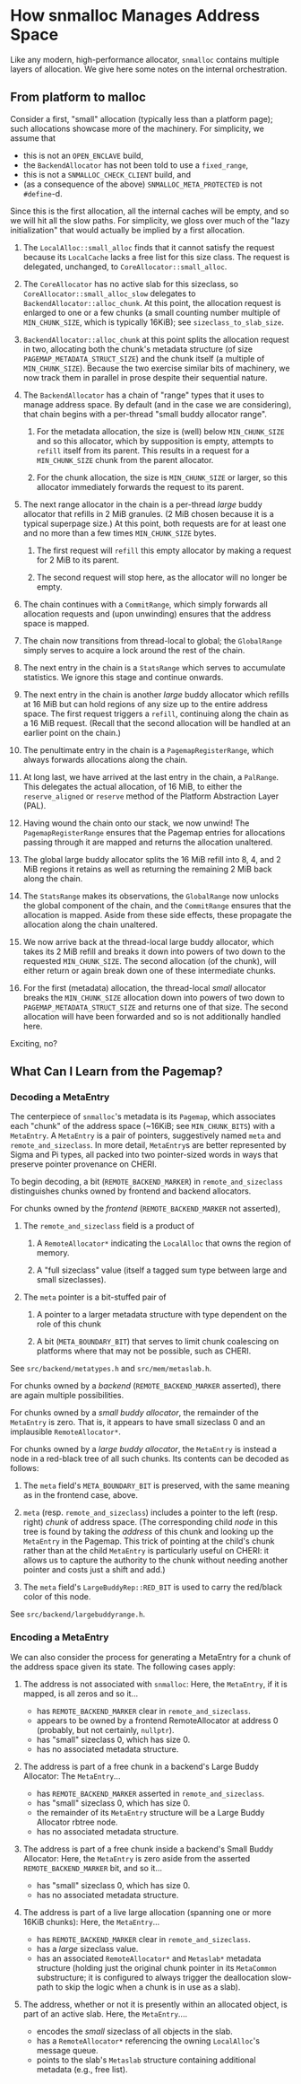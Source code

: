 # How snmalloc Manages Address Space

Like any modern, high-performance allocator, `snmalloc` contains multiple layers of allocation.
We give here some notes on the internal orchestration.

## From platform to malloc

Consider a first, "small" allocation (typically less than a platform page); such allocations showcase more of the machinery.
For simplicity, we assume that

- this is not an `OPEN_ENCLAVE` build,
- the `BackendAllocator` has not been told to use a `fixed_range`,
- this is not a `SNMALLOC_CHECK_CLIENT` build, and
- (as a consequence of the above) `SNMALLOC_META_PROTECTED` is not `#define`-d.

Since this is the first allocation, all the internal caches will be empty, and so we will hit all the slow paths.
For simplicity, we gloss over much of the "lazy initialization" that would actually be implied by a first allocation.

1. The `LocalAlloc::small_alloc` finds that it cannot satisfy the request because its `LocalCache` lacks a free list for this size class.
   The request is delegated, unchanged, to `CoreAllocator::small_alloc`.

2. The `CoreAllocator` has no active slab for this sizeclass, so `CoreAllocator::small_alloc_slow` delegates to `BackendAllocator::alloc_chunk`.
   At this point, the allocation request is enlarged to one or a few chunks (a small counting number multiple of `MIN_CHUNK_SIZE`, which is typically 16KiB); see `sizeclass_to_slab_size`.

3. `BackendAllocator::alloc_chunk` at this point splits the allocation request in two, allocating both the chunk's metadata structure (of size `PAGEMAP_METADATA_STRUCT_SIZE`) and the chunk itself (a multiple of `MIN_CHUNK_SIZE`).
   Because the two exercise similar bits of machinery, we now track them in parallel in prose despite their sequential nature.

4. The `BackendAllocator` has a chain of "range" types that it uses to manage address space.
   By default (and in the case we are considering), that chain begins with a per-thread "small buddy allocator range".

   1. For the metadata allocation, the size is (well) below `MIN_CHUNK_SIZE` and so this allocator, which by supposition is empty, attempts to `refill` itself from its parent.
      This results in a request for a `MIN_CHUNK_SIZE` chunk from the parent allocator.

   2. For the chunk allocation, the size is `MIN_CHUNK_SIZE` or larger, so this allocator immediately forwards the request to its parent.

5. The next range allocator in the chain is a per-thread *large* buddy allocator that refills in 2 MiB granules.
   (2 MiB chosen because it is a typical superpage size.)
   At this point, both requests are for at least one and no more than a few times `MIN_CHUNK_SIZE` bytes.

   1. The first request will `refill` this empty allocator by making a request for 2 MiB to its parent.

   2. The second request will stop here, as the allocator will no longer be empty.

6. The chain continues with a `CommitRange`, which simply forwards all allocation requests and (upon unwinding) ensures that the address space is mapped.

7. The chain now transitions from thread-local to global; the `GlobalRange` simply serves to acquire a lock around the rest of the chain.

8. The next entry in the chain is a `StatsRange` which serves to accumulate statistics.
   We ignore this stage and continue onwards.

9. The next entry in the chain is another *large* buddy allocator which refills at 16 MiB but can hold regions
   of any size up to the entire address space.
   The first request triggers a `refill`, continuing along the chain as a 16 MiB request.
   (Recall that the second allocation will be handled at an earlier point on the chain.)

10. The penultimate entry in the chain is a `PagemapRegisterRange`, which always forwards allocations along the chain.

11. At long last, we have arrived at the last entry in the chain, a `PalRange`.
    This delegates the actual allocation, of 16 MiB, to either the `reserve_aligned` or `reserve` method of the Platform Abstraction Layer (PAL).

12. Having wound the chain onto our stack, we now unwind!
    The `PagemapRegisterRange` ensures that the Pagemap entries for allocations passing through it are mapped and returns the allocation unaltered.

13. The global large buddy allocator splits the 16 MiB refill into 8, 4, and 2 MiB regions it retains as well as returning the remaining 2 MiB back along the chain.

14. The `StatsRange` makes its observations, the `GlobalRange` now unlocks the global component of the chain, and the `CommitRange` ensures that the allocation is mapped.
    Aside from these side effects, these propagate the allocation along the chain unaltered.

15. We now arrive back at the thread-local large buddy allocator, which takes its 2 MiB refill and breaks it down into powers of two down to the requested `MIN_CHUNK_SIZE`.
    The second allocation (of the chunk), will either return or again break down one of these intermediate chunks.

16. For the first (metadata) allocation, the thread-local *small* allocator breaks the `MIN_CHUNK_SIZE` allocation down into powers of two down to `PAGEMAP_METADATA_STRUCT_SIZE` and returns one of that size.
    The second allocation will have been forwarded and so is not additionally handled here.

Exciting, no?

## What Can I Learn from the Pagemap?

### Decoding a MetaEntry

The centerpiece of `snmalloc`'s metadata is its `Pagemap`, which associates each "chunk" of the address space (~16KiB; see `MIN_CHUNK_BITS`) with a `MetaEntry`.
A `MetaEntry` is a pair of pointers, suggestively named `meta` and `remote_and_sizeclass`.
In more detail, `MetaEntry`s are better represented by Sigma and Pi types, all packed into two pointer-sized words in ways that preserve pointer provenance on CHERI.

To begin decoding, a bit (`REMOTE_BACKEND_MARKER`) in `remote_and_sizeclass` distinguishes chunks owned by frontend and backend allocators.

For chunks owned by the *frontend* (`REMOTE_BACKEND_MARKER` not asserted),

1. The `remote_and_sizeclass` field is a product of

   1. A `RemoteAllocator*` indicating the `LocalAlloc` that owns the region of memory.

   2. A "full sizeclass" value (itself a tagged sum type between large and small sizeclasses).

2. The `meta` pointer is a bit-stuffed pair of

   1. A pointer to a larger metadata structure with type dependent on the role of this chunk

   2. A bit (`META_BOUNDARY_BIT`) that serves to limit chunk coalescing on platforms where that may not be possible, such as CHERI.

See `src/backend/metatypes.h` and `src/mem/metaslab.h`.

For chunks owned by a *backend* (`REMOTE_BACKEND_MARKER` asserted), there are again multiple possibilities.

For chunks owned by a *small buddy allocator*, the remainder of the `MetaEntry` is zero.
That is, it appears to have small sizeclass 0 and an implausible `RemoteAllocator*`.

For chunks owned by a *large buddy allocator*, the `MetaEntry` is instead a node in a red-black tree of all such chunks.
Its contents can be decoded as follows:

1. The `meta` field's `META_BOUNDARY_BIT` is preserved, with the same meaning as in the frontend case, above.

2. `meta` (resp. `remote_and_sizeclass`) includes a pointer to the left (resp. right) *chunk* of address space.
   (The corresponding child *node* in this tree is found by taking the *address* of this chunk and looking up the `MetaEntry` in the Pagemap.
   This trick of pointing at the child's chunk rather than at the child `MetaEntry` is particularly useful on CHERI:
   it allows us to capture the authority to the chunk without needing another pointer and costs just a shift and add.)

3. The `meta` field's `LargeBuddyRep::RED_BIT` is used to carry the red/black color of this node.

See `src/backend/largebuddyrange.h`.

### Encoding a MetaEntry

We can also consider the process for generating a MetaEntry for a chunk of the address space given its state.
The following cases apply:

1. The address is not associated with `snmalloc`:
   Here, the `MetaEntry`, if it is mapped, is all zeros and so it...
   * has `REMOTE_BACKEND_MARKER` clear in `remote_and_sizeclass`.
   * appears to be owned by a frontend RemoteAllocator at address 0 (probably, but not certainly, `nullptr`).
   * has "small" sizeclass 0, which has size 0.
   * has no associated metadata structure.

2. The address is part of a free chunk in a backend's Large Buddy Allocator:
   The `MetaEntry`...
   * has `REMOTE_BACKEND_MARKER` asserted in `remote_and_sizeclass`.
   * has "small" sizeclass 0, which has size 0.
   * the remainder of its `MetaEntry` structure will be a Large Buddy Allocator rbtree node.
   * has no associated metadata structure.

3. The address is part of a free chunk inside a backend's Small Buddy Allocator:
   Here, the `MetaEntry` is zero aside from the asserted `REMOTE_BACKEND_MARKER` bit, and so it...
   * has "small" sizeclass 0, which has size 0.
   * has no associated metadata structure.

4. The address is part of a live large allocation (spanning one or more 16KiB chunks):
   Here, the `MetaEntry`...
   * has `REMOTE_BACKEND_MARKER` clear in `remote_and_sizeclass`.
   * has a *large* sizeclass value.
   * has an associated `RemoteAllocator*` and `Metaslab*` metadata structure
     (holding just the original chunk pointer in its `MetaCommon` substructure;
      it is configured to always trigger the deallocation slow-path to skip the logic when a chunk is in use as a slab).

5. The address, whether or not it is presently within an allocated object, is part of an active slab.  Here, the `MetaEntry`....
   * encodes the *small* sizeclass of all objects in the slab.
   * has a `RemoteAllocator*` referencing the owning `LocalAlloc`'s message queue.
   * points to the slab's `Metaslab` structure containing additional metadata (e.g., free list).
